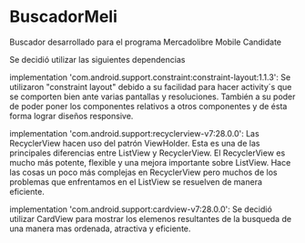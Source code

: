# BuscadorMeli
Buscador desarrollado para el programa Mercadolibre Mobile Candidate


Se decidió utilizar las siguientes dependencias

implementation 'com.android.support.constraint:constraint-layout:1.1.3':
  Se utilizaron "constraint layout" debido a su facilidad para hacer activity´s que se comporten bien ante varias pantallas y resoluciones. También a su poder
  de poder poner los componentes relativos a otros componentes y de ésta forma lograr diseños responsive.
  
implementation 'com.android.support:recyclerview-v7:28.0.0':
  Las RecyclerView hacen uso del patrón ViewHolder. Esta es una de las principales diferencias entre ListView y RecyclerView. El RecyclerView es mucho más potente,
  flexible y una mejora importante sobre ListView.
  Hace las cosas un poco más complejas en RecyclerView pero muchos de los problemas que enfrentamos en el ListView se resuelven de manera eficiente.

implementation 'com.android.support:cardview-v7:28.0.0':
  Se decidió utilizar CardView para mostrar los elemenos resultantes de la busqueda de una manera mas ordenada, atractiva y eficiente.
